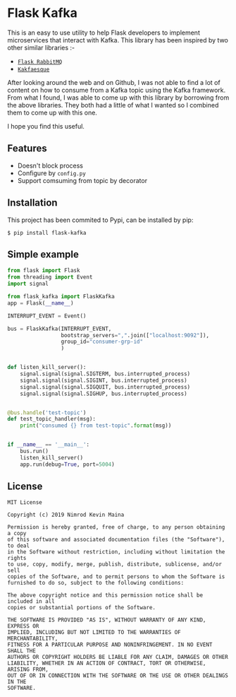 # Flask Kafka

This is an easy to use utility to help Flask developers to implement microservices that interact with Kafka. This library has been inspired by two other similar libraries :-

- [`Flask RabbitMQ`](https://github.com/pushyzheng/flask-rabbitmq) 
- [`Kakfaesque`](https://github.com/sankalpjonn/kafkaesque)

After looking around the web and on Github, I was not able to find a lot of content on how to consume from a Kafka topic using the Kafka framework. From what I found, I was able to come up with this library by borrowing from the above libraries. They both had a little of what I wanted so I combined them to come up with this one.

I hope you find this useful.

## Features

- Doesn't block process
- Configure by `config.py`
- Support comsuming from topic by decorator 

## Installation

This project has been commited to Pypi, can be installed by pip:
```shell
$ pip install flask-kafka
```

## Simple example

```python
from flask import Flask
from threading import Event
import signal

from flask_kafka import FlaskKafka
app = Flask(__name__)

INTERRUPT_EVENT = Event()

bus = FlaskKafka(INTERRUPT_EVENT,
                 bootstrap_servers=",".join(["localhost:9092"]),
                 group_id="consumer-grp-id"
                 )


def listen_kill_server():
    signal.signal(signal.SIGTERM, bus.interrupted_process)
    signal.signal(signal.SIGINT, bus.interrupted_process)
    signal.signal(signal.SIGQUIT, bus.interrupted_process)
    signal.signal(signal.SIGHUP, bus.interrupted_process)


@bus.handle('test-topic')
def test_topic_handler(msg):
    print("consumed {} from test-topic".format(msg))


if __name__ == '__main__':
    bus.run()
    listen_kill_server()
    app.run(debug=True, port=5004)

```


## License

```
MIT License

Copyright (c) 2019 Nimrod Kevin Maina

Permission is hereby granted, free of charge, to any person obtaining a copy
of this software and associated documentation files (the "Software"), to deal
in the Software without restriction, including without limitation the rights
to use, copy, modify, merge, publish, distribute, sublicense, and/or sell
copies of the Software, and to permit persons to whom the Software is
furnished to do so, subject to the following conditions:

The above copyright notice and this permission notice shall be included in all
copies or substantial portions of the Software.

THE SOFTWARE IS PROVIDED "AS IS", WITHOUT WARRANTY OF ANY KIND, EXPRESS OR
IMPLIED, INCLUDING BUT NOT LIMITED TO THE WARRANTIES OF MERCHANTABILITY,
FITNESS FOR A PARTICULAR PURPOSE AND NONINFRINGEMENT. IN NO EVENT SHALL THE
AUTHORS OR COPYRIGHT HOLDERS BE LIABLE FOR ANY CLAIM, DAMAGES OR OTHER
LIABILITY, WHETHER IN AN ACTION OF CONTRACT, TORT OR OTHERWISE, ARISING FROM,
OUT OF OR IN CONNECTION WITH THE SOFTWARE OR THE USE OR OTHER DEALINGS IN THE
SOFTWARE.
```